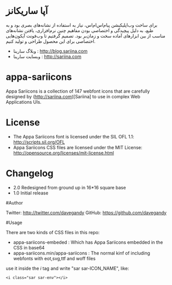 # آپا ساریکانز
برای ساخت وب‌اپلیکیشن پیام‌اس‌ام‌اس، نیاز به استفاده از نشانه‌های بصری بود و به طبع، به دلیل پیچیدگی و اختصاصی بودن مفاهیم چنین نرم‌افزاری، یافتن نشانه‌های مناسب از بین ابزارهای آماده سخت و زمان‌بر بود.
تصمیم گرفتیم تا وب‌فونت آیکون‌هایی اختصاصی برای این محصول طراحی و تولید کنیم.

- وبلاگ سارینا : http://blog.sariina.com
- وبسایت سارینا : http://sariina.com

# appa-sariicons
Appa Sariicons is a collection of 147 webfont icons that are carefully designed by (http://sariina.com)[Sariina] to use in complex Web Applications UIs.

# License
- The Appa Sariicons font is licensed under the SIL OFL 1.1:
http://scripts.sil.org/OFL
- Appa Sariicons CSS files are licensed under the MIT License:
http://opensource.org/licenses/mit-license.html

# Changelog
- 2.0 Redesigned from ground up in 16*16 square base
- 1.0 Initial release

#Author

Twitter: http://twitter.com/davegandy
GitHub: https://github.com/davegandy

#Usage

There are two kinds of CSS files in this repo:
- appa-sariicons-embeded : Which has Appa Sariicons embedded in the CSS in base64
- appa-sariicons.min/appa-sariicons : The normal kinf of including webfonts with eot,svg,ttf and woff files

use it inside the *i* tag and write "sar sar-ICON_NAME", like:

	<i class="sar sar-env"></i>